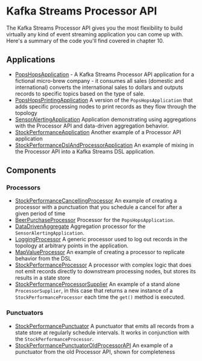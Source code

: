 # Kafka Streams Processor API
  

The Kafka Streams Processor API gives you the most flexibility to build virtually any kind of event streaming application you can come up with.  Here's a summary of the code you'll find covered in chapter 10.

## Applications

* [PopsHopsApplication](PopsHopsApplication.java) - A Kafka Streams Processor API application for a fictional micro-brew company - it consumes all sales (domestic and international) converts the international sales to dollars and outputs records to specific topics based on the type of sale.
* [PopsHopsPrintingApplication](PopsHopsPrintingApplication.java) A version of the `PopsHopsApplication` that adds specific processing nodes to print records as they flow through the topology
* [SensorAlertingApplication](SensorAlertingApplication.java) Application demonstrating using aggregations with the Processor API and data-driven aggregation behavior.
* [StockPerformanceApplication](StockPerformanceApplication.java) Another example of a Processor API application
* [StockPerformanceDslAndProcessorApplication](StockPerformanceDslAndProcessorApplication.java) An example of mixing in the Processor API into a Kafka Streams DSL application.

## Components

### Processors
 
* [StockPerformanceCancellingProcessor](cancellation/StockPerformanceCancellingProcessor.java) An example of creating a processor with a punctuation that you schedule a cancel for after a given period of time
* [BeerPurchaseProcessor](processor/BeerPurchaseProcessor.java) Processor for the `PopsHopsApplication`.
* [DataDrivenAggregate](processor/DataDrivenAggregate.java) Aggregation processor for the `SensorAlertingApplication`.
* [LoggingProcessor](processor/LoggingProcessor.java) A generic processor used to log out records in the topology at arbitrary points in the application.
* [MapValueProcessor](processor/MapValueProcessor.java) An example of creating a processor to replicate behavior from the DSL
* [StockPerformanceProcessor](processor/StockPerformanceProcessor.java) A processor with complex logic that does not emit records directly to downstream processing nodes, but stores its results in a state store
* [StockPerformanceProcessorSupplier](processor/StockPerformanceProcessorSupplier.java) An example of a stand alone `ProcessorSupplier`, in this case that returns a new instance of a `StockPerformanceProcessor` each time the `get()` method is executed.

### Punctuators

* [StockPerformancePunctuator](punctuator/StockPerformancePunctuator.java) A punctuator that emits all records from a state store at regularly schedule intervals.  It works in conjunction with the `StockPerformanceProcessor`.
* [StockPerformancePunctuatorOldProcessorAPI](punctuator/StockPerformancePunctuatorOldProcessorAPI.java) An example of a punctuator from the old Processor API, shown for completeness

